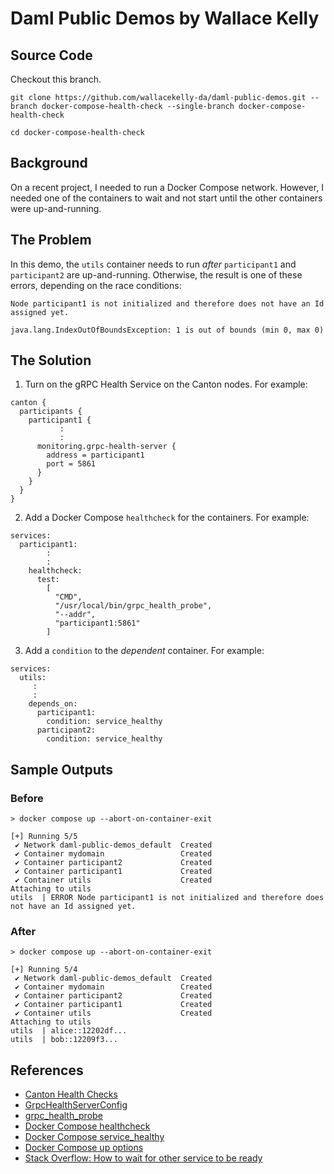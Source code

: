 # Daml Public Demos by Wallace Kelly

## Source Code

Checkout this branch.

```
git clone https://github.com/wallacekelly-da/daml-public-demos.git --branch docker-compose-health-check --single-branch docker-compose-health-check

cd docker-compose-health-check
```

## Background

On a recent project, I needed to run a Docker Compose network.
However, I needed one of the containers to wait and not start
until the other containers were up-and-running.

## The Problem

In this demo, the `utils` container needs to run _after_ `participant1` and `participant2` are up-and-running. Otherwise, the result is one of these errors, depending on the race conditions:

```
Node participant1 is not initialized and therefore does not have an Id assigned yet.
```

```
java.lang.IndexOutOfBoundsException: 1 is out of bounds (min 0, max 0)
```

## The Solution

1. Turn on the gRPC Health Service on the Canton nodes. For example:

```
canton {
  participants {
    participant1 {
           :
           :
      monitoring.grpc-health-server {
        address = participant1
        port = 5861
      }
    }
  }
}
```

2. Add a Docker Compose `healthcheck` for the containers. For example:

```
services:
  participant1:
        :
        :
    healthcheck:
      test:
        [
          "CMD",
          "/usr/local/bin/grpc_health_probe",
          "--addr",
          "participant1:5861"
        ]
```

3. Add a `condition` to the _dependent_ container. For example:

```
services:
  utils:
     :
     :
    depends_on:
      participant1:
        condition: service_healthy
      participant2:
        condition: service_healthy
```

## Sample Outputs

### Before

```
> docker compose up --abort-on-container-exit

[+] Running 5/5
 ✔ Network daml-public-demos_default  Created
 ✔ Container mydomain                 Created
 ✔ Container participant2             Created
 ✔ Container participant1             Created
 ✔ Container utils                    Created
Attaching to utils
utils  | ERROR Node participant1 is not initialized and therefore does not have an Id assigned yet.
```

### After

```
> docker compose up --abort-on-container-exit

[+] Running 5/4
 ✔ Network daml-public-demos_default  Created
 ✔ Container mydomain                 Created
 ✔ Container participant2             Created
 ✔ Container participant1             Created
 ✔ Container utils                    Created
Attaching to utils
utils  | alice::12202df...
utils  | bob::12209f3...
```

## References

* [Canton Health Checks](https://docs.daml.com/canton/usermanual/monitoring.html#health-checks)
* [GrpcHealthServerConfig](https://docs.daml.com/canton/scaladoc/com/digitalasset/canton/config/GrpcHealthServerConfig.html)
* [grpc_health_probe](https://github.com/grpc-ecosystem/grpc-health-probe)
* [Docker Compose healthcheck](https://docs.docker.com/compose/compose-file/compose-file-v3/#healthcheck)
* [Docker Compose service_healthy](https://docs.docker.com/compose/compose-file/05-services/#long-syntax-1)
* [Docker Compose up options](https://docs.docker.com/engine/reference/commandline/compose_up/#options)
* [Stack Overflow: How to wait for other service to be ready](https://stackoverflow.com/questions/52322800/docker-compose-how-to-wait-for-other-service-to-be-ready)